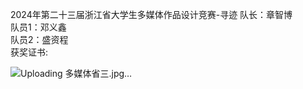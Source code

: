 2024年第二十三届浙江省大学生多媒体作品设计竞赛-寻迹
队长：章智博 <br>
队员1：邓义鑫 <br>
队员2：盛资程 <br>
获奖证书:

![Uploading 多媒体省三.jpg…]()

